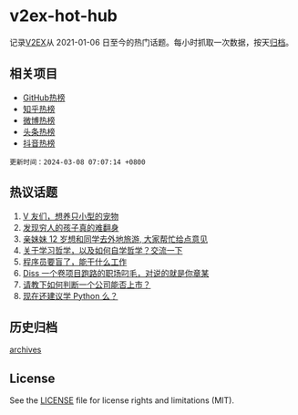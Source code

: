 # v2ex-hot-hub

 记录[V2EX](https://www.v2ex.com/)从 2021-01-06 日至今的热门话题。每小时抓取一次数据，按天[归档](archives)。
 
 ## 相关项目

- [GitHub热榜](https://github.com/snaildev/github-hot-hub)
- [知乎热榜](https://github.com/snaildev/zhihu-hot-hub)
- [微博热榜](https://github.com/snaildev/weibo-hot-hub)
- [头条热榜](https://github.com/snaildev/toutiao-hot-hub)
- [抖音热榜](https://github.com/snaildev/douyin-hot-hub)


 `更新时间：2024-03-08 07:07:14 +0800`

## 热议话题

1. [V 友们，想养只小型的宠物](https://www.v2ex.com/t/1021336)
1. [发现穷人的孩子真的难翻身](https://www.v2ex.com/t/1021542)
1. [亲妹妹 12 岁想和同学去外地旅游, 大家帮忙给点意见](https://www.v2ex.com/t/1021473)
1. [关于学习哲学，以及如何自学哲学？交流一下](https://www.v2ex.com/t/1021321)
1. [程序员要盲了，能干什么工作](https://www.v2ex.com/t/1021352)
1. [Diss 一个卷项目跑路的职场叼毛，对说的就是你章某](https://www.v2ex.com/t/1021362)
1. [请教下如何判断一个公司能否上市？](https://www.v2ex.com/t/1021295)
1. [现在还建议学 Python 么？](https://www.v2ex.com/t/1021307)

## 历史归档

[archives](archives)

## License

See the [LICENSE](LICENSE) file for license rights and limitations (MIT).
